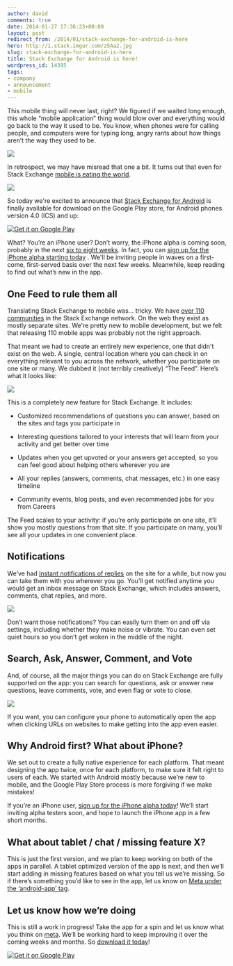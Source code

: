 ```yaml
---
author: david
comments: true
date: 2014-01-27 17:36:23+00:00
layout: post
redirect_from: /2014/01/stack-exchange-for-android-is-here
hero: http://i.stack.imgur.com/z5Aa2.jpg
slug: stack-exchange-for-android-is-here
title: Stack Exchange for Android is here!
wordpress_id: 14395
tags:
- company
- announcement
- mobile
---
```


This mobile thing will never last, right? We figured if we waited long enough, this whole “mobile application” thing would blow over and everything would go back to the way it used to be. You know, when phones were for calling people, and computers were for typing long, angry rants about how things aren’t the way they used to be.




![](http://i.stack.imgur.com/XUufS.png)




In retrospect, we may have misread that one a bit. It turns out that even for Stack Exchange [mobile is eating the world](http://www.slideshare.net/bge20/2013-05-bea).




[![](http://i.stack.imgur.com/VK557.png)](https://www.quantcast.com/p-c1rF4kxgLUzNc)


So today we're excited to announce that [Stack Exchange for Android](https://play.google.com/store/apps/details?id=com.stackexchange.marvin&referrer=utm_source%3Dblog) is finally available for download on the Google Play store, for Android phones version 4.0 (ICS) and up:


[
![Get it on Google Play](https://developer.android.com/images/brand/en_generic_rgb_wo_60.png)
](https://play.google.com/store/apps/details?id=com.stackexchange.marvin&referrer=utm_source%3Dblog)




What? You’re an iPhone user? Don’t worry, the iPhone alpha is coming soon, probably in the next [six to eight weeks](http://meta.stackoverflow.com/a/19514/146719). In fact, you can [sign up for the iPhone alpha starting today](https://docs.google.com/forms/d/18ZDfsBm35cV72Gzf88zPaMLQwrSRPwP2__RnPb-uqTs/viewform) . We'll be inviting people in waves on a first-come, first-served basis over the next few weeks. Meanwhile, keep reading to find out what’s new in the app.





## One Feed to rule them all




Translating Stack Exchange to mobile was… tricky. We have [over 110 communities](http://stackexchange.com/sites) in the Stack Exchange network. On the web they exist as mostly separate sites. We're pretty new to mobile development, but we felt that releasing 110 mobile apps was probably not the right approach.




That meant we had to create an entirely new experience, one that didn't exist on the web. A single, central location where you can check in on everything relevant to you across the network, whether you participate on one site or many. We dubbed it (not terribly creatively) “The Feed”. Here’s what it looks like:




![](http://i.stack.imgur.com/f8008.png)




This is a completely new feature for Stack Exchange. It includes:






	
  * Customized recommendations of questions you can answer, based on the sites and tags you participate in

	
  * Interesting questions tailored to your interests that will learn from your activity and get better over time

	
  * Updates when you get upvoted or your answers get accepted, so you can feel good about helping others wherever you are

	
  * All your replies (answers, comments, chat messages, etc.) in one easy timeline

	
  * Community events, blog posts, and even recommended jobs for you from Careers




The Feed scales to your activity: if you’re only participate on one site, it’ll show you mostly questions from that site. If you participate on many, you’ll see all your updates in one convenient place.





## Notifications




We’ve had [instant notifications of replies](http://blog.stackoverflow.com/2010/09/new-global-inbox/) on the site for a while, but now you can take them with you wherever you go. You’ll get notified anytime you would get an inbox message on Stack Exchange, which includes answers, comments, chat replies, and more.




![](http://i.stack.imgur.com/j2i7T.png)




Don’t want those notifications? You can easily turn them on and off via settings, including whether they make noise or vibrate. You can even set quiet hours so you don’t get woken in the middle of the night.





## Search, Ask, Answer, Comment, and Vote




And, of course, all the major things you can do on Stack Exchange are fully supported on the app: you can search for questions, ask or answer new questions, leave comments, vote, and even flag or vote to close.




![](http://i.stack.imgur.com/MsMeH.png)




If you want, you can configure your phone to automatically open the app when clicking URLs on websites to make getting into the app even easier.





## Why Android first? What about iPhone?




We set out to create a fully native experience for each platform. That meant designing the app twice, once for each platform, to make sure it felt right to users of each. We started with Android mostly because we’re new to mobile, and the Google Play Store process is more forgiving if we make mistakes!




If you’re an iPhone user, [sign up for the iPhone alpha today](https://docs.google.com/forms/d/18ZDfsBm35cV72Gzf88zPaMLQwrSRPwP2__RnPb-uqTs/viewform)! We’ll start inviting alpha testers soon, and hope to launch the iPhone app in a few short months.





## What about tablet / chat / missing feature X?




This is just the first version, and we plan to keep working on both of the apps in parallel. A tablet optimized version of the app is next, and then we’ll start adding in missing features based on what you tell us we’re missing. So if there’s something you’d like to see in the app, let us know on [Meta under the ‘android-app’ tag](http://meta.stackoverflow.com/questions/tagged/android-app).





## Let us know how we’re doing




This is still a work in progress! Take the app for a spin and let us know what you think on [meta](http://meta.stackexchange.com/questions/tagged/android-app). We’ll be working hard to keep improving it over the coming weeks and months. So [download it today](https://play.google.com/store/apps/details?id=com.stackexchange.marvin&referrer=utm_source%3Dblog)!




[
![Get it on Google Play](https://developer.android.com/images/brand/en_generic_rgb_wo_60.png)
](https://play.google.com/store/apps/details?id=com.stackexchange.marvin&referrer=utm_source%3Dblog)
